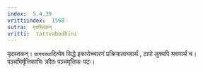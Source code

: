 ```yaml
---
index:  5.4.39
vrittiindex:  1568
sutra:  मृदस्तिकन्
vritti:  tattvabodhini 
---
```


मृदस्तकन्। `प्रत्ययस्था`दित्येव सिद्धे इकारोच्चारणं प्रक्रियालाघवार्थं , टापो लुक्यपि श्रवणार्थं च। पञ्चभिर्मृत्तिकाभिः क्रीतः पञ्चमृत्तिकः पटः। 

